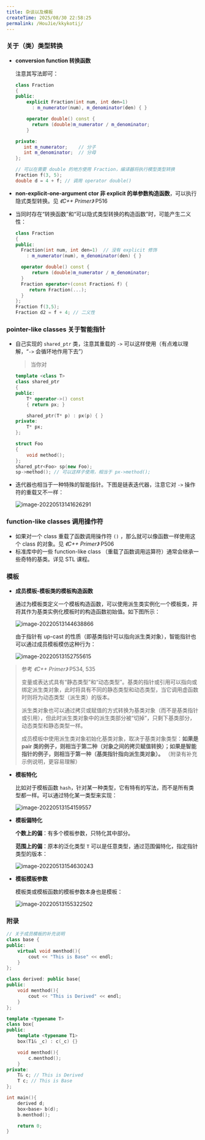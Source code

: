 ```yaml
---
title: 杂谈以及模板
createTime: 2025/08/30 22:58:25
permalink: /HouJie/kkykotij/
---
```


### 关于（类）类型转换

- **conversion function 转换函数**

  注意其写法即可：

  ```cpp
  class Fraction
  {
  public:
      explicit Fraction(int num, int den=1)
        : m_numerator(num), m_denominator(den) { }

      operator double() const {
        return (double)m_numerator / m_denominator;
      }

  private:
     int m_numerator;    // 分子
     int m_denominator;  // 分母
  };

  // 可以在需要 double 的地方使用 Fraction，编译器将执行模型类型转换
  Fraction f(3, 5);
  double d = 4 + f; // 调用 operator double()
  ```

- **non-explicit-one-argument ctor 非 explicit 的单参数构造函数**，可以执行隐式类型转换。见 _《C++ Primer》_ P516

- 当同时存在“转换函数”和“可以隐式类型转换的构造函数”时，可能产生二义性：

  ```cpp
  class Fraction
  {
  public:
  	Fraction(int num, int den=1)  // 没有 explicit 修饰
  	  : m_numerator(num), m_denominator(den) { }

   	operator double() const {
        return (double)m_numerator / m_denominator;
   	}
   	Fraction operator+(const Fraction& f) {
  	   return Fraction(...);
  	}
  };
  Fraction f(3,5);
  Fraction d2 = f + 4; // 二义性
  ```

### pointer-like classes 关于智能指针

- 自己实现的 `shared_ptr` 类，注意其重载的 `->` 可以这样使用（有点难以理解，“`->` 会循环地作用下去”）

  > 当你对

  ```cpp
  template <class T>
  class shared_ptr
  {
  public:
      T* operator->() const
      { return px; }

      shared_ptr(T* p) : px(p) { }
  private:
      T* px;
  };

  struct Foo
  {
      void method();
  };
  shared_ptr<Foo> sp(new Foo);
  sp->method(); // 可以这样子使用，相当于 px->method();
  ```

- 迭代器也相当于一种特殊的智能指针。下图是链表迭代器，注意它对 `->` 操作符的重载又不一样：

  ![image-20220513141626291](images/image-20220513141626291.png)

### function-like classes 调用操作符

- 如果对一个 class 重载了函数调用操作符 `()` ，那么就可以像函数一样使用这个 class 的对象。见 _《C++ Primer》_ P506
- 标准库中的一些 function-like class （重载了函数调用运算符）通常会继承一些奇特的基类。详见 STL 课程。

### 模板

- **成员模板-模板类的模板构造函数**

  通过为模板类定义一个模板构造函数，可以使用派生类实例化一个模板类，并将其作为基类实例化模板时的构造函数初始值。如下图所示：

  ![image-20220513144638866](images/image-20220513144638866.png)

  由于指针有 up-cast 的性质（即基类指针可以指向派生类对象），智能指针也可以通过成员模板模仿这种行为：

  ![image-20220513152755615](images/image-20220513152755615.png)

> 参考 _《C++ Primer》_ P534, 535
>
> 变量或表达式具有“静态类型”和“动态类型”。基类的指针或引用可以指向或绑定派生类对象，此时将具有不同的静态类型和动态类型，当它调用虚函数时则将为动态类型（派生类）的版本。
>
> 派生类对象也可以通过拷贝或赋值的方式转换为基类对象（而不是基类指针或引用），但此时派生类对象中的派生类部分被“切掉”，只剩下基类部分，动态类型和静态类型一样。
>
> 成员模板中使用派生类对象初始化基类对象，取决于基类对象类型：**如果是 pair 类的例子，则相当于第二种（对象之间的拷贝赋值转换）；如果是智能指针的例子，则相当于第一种（基类指针指向派生类对象）。** （附录有补充示例说明，更容易理解）

- **模板特化**

  比如对于模板函数 `hash`，针对某一种类型，它有特有的写法，而不是所有类型都一样。可以通过特化某一类型来实现：

  ![image-20220513154159557](images/image-20220513154159557.png)

- **模板偏特化**

  **个数上的偏**：有多个模板参数，只特化其中部分。

  **范围上的偏**：原本的泛化类型 `T` 可以是任意类型，通过范围偏特化，指定指针类型的版本：

  ![image-20220513154630243](images/image-20220513154630243.png)

- **模板模板参数**

  模板类或模板函数的模板参数本身也是模板：

  ![image-20220513155322502](images/image-20220513155322502.png)

### 附录

```cpp
// 关于成员模板的补充说明
class base {
public:
    virtual void menthod(){
        cout << "This is Base" << endl;
    }
};

class derived: public base{
public:
    void menthod(){
        cout << "This is Derived" << endl;
    }
};

template <typename T>
class box{
public:
    template <typename T1>
    box(T1& _c) : c(_c) {}

    void menthod(){
        c.menthod();
    }
private:
    T& c; // This is Derived
    T c; // This is Base
};

int main(){
    derived d;
    box<base> b(d);
    b.menthod();

    return 0;
}
```

